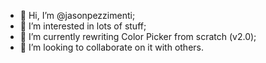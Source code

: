 - 👋 Hi, I’m @jasonpezzimenti;
- 👀 I’m interested in lots of stuff;
- 🌱 I’m currently rewriting Color Picker from scratch (v2.0);
- 💞️ I’m looking to collaborate on it with others.

<!---
jasonpezzimenti/jasonpezzimenti is a ✨ special ✨ repository because its `README.md` (this file) appears on your GitHub profile.
You can click the Preview link to take a look at your changes.
--->
